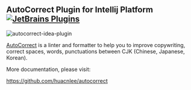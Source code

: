 ## AutoCorrect Plugin for Intellij Platform <a href="https://plugins.jetbrains.com/plugin/20244-autocorrect"><img alt="JetBrains Plugins" src="https://img.shields.io/jetbrains/plugin/r/rating/20244"></a>

![autocorrect-idea-plugin](https://user-images.githubusercontent.com/5518/198582585-cb9af17d-496a-4aab-bd17-664187fd9d87.png)


[AutoCorrect](https://github.com/huacnlee/autocorrect) is a linter and formatter to help you to improve copywriting, correct spaces, words, punctuations between CJK (Chinese, Japanese, Korean).

More documentation, please visit:

https://github.com/huacnlee/autocorrect
